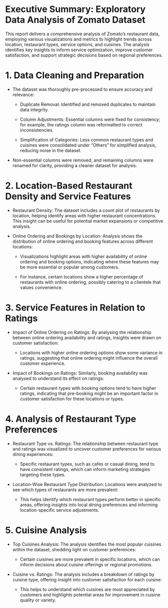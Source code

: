 # Executive Summary: Exploratory Data Analysis of Zomato Dataset

This report delivers a comprehensive analysis of Zomato’s restaurant data, employing various visualizations and metrics to highlight trends across location, restaurant types, service options, and cuisines. The analysis identifies key insights to inform service optimization, improve customer satisfaction, and support strategic decisions based on regional preferences.

# 1. Data Cleaning and Preparation

* The dataset was thoroughly pre-processed to ensure accuracy and relevance:

  * Duplicate Removal: Identified and removed duplicates to maintain data integrity.

  * Column Adjustments: Essential columns were fixed for consistency; for example, the ratings column was reformatted to correct inconsistencies.

  * Simplification of Categories: Less common restaurant types and cuisines were consolidated under “Others” for simplified analysis, reducing noise in the dataset.

* Non-essential columns were removed, and remaining columns were renamed for clarity, providing a cleaner dataset for analysis.

# 2. Location-Based Restaurant Density and Service Features

* Restaurant Density: The dataset includes a count plot of restaurants by location, helping identify areas with higher restaurant concentrations. This insight can be useful for potential market expansions or competitive analysis.

* Online Ordering and Bookings by Location: Analysis shows the distribution of online ordering and booking features across different locations:

  * Visualizations highlight areas with higher availability of online ordering and booking options, indicating where these features may be more essential or popular among customers.

  * For instance, certain locations show a higher percentage of restaurants with online ordering, possibly catering to a clientele that values convenience.

# 3. Service Features in Relation to Ratings

* Impact of Online Ordering on Ratings: By analysing the relationship between online ordering availability and ratings, insights were drawn on customer satisfaction:

  * Locations with higher online ordering options show some variance in ratings, suggesting that online ordering might influence the overall customer experience.

* Impact of Bookings on Ratings: Similarly, booking availability was analysed to understand its effect on ratings:

  * Certain restaurant types with booking options tend to have higher ratings, indicating that pre-booking might be an important factor in customer satisfaction for these locations or types.


# 4. Analysis of Restaurant Type Preferences

* Restaurant Type vs. Ratings: The relationship between restaurant type and ratings was visualized to uncover customer preferences for various dining experiences:

  * Specific restaurant types, such as cafes or casual dining, tend to have consistent ratings, which can inform marketing strategies targeting these types.

* Location-Wise Restaurant Type Distribution: Locations were analyzed to see which types of restaurants are more prevalent:

  * This helps identify which restaurant types perform better in specific areas, offering insights into local dining preferences and informing location-specific service adjustments.

# 5. Cuisine Analysis

* Top Cuisines Analysis: The analysis identifies the most popular cuisines within the dataset, shedding light on customer preferences:

  * Certain cuisines are more prevalent in specific locations, which can inform decisions about cuisine offerings or regional promotions.

* Cuisine vs. Ratings: The analysis includes a breakdown of ratings by cuisine type, offering insight into customer satisfaction for each cuisine:

  * This helps to understand which cuisines are most appreciated by customers and highlights potential areas for improvement in cuisine quality or variety.
